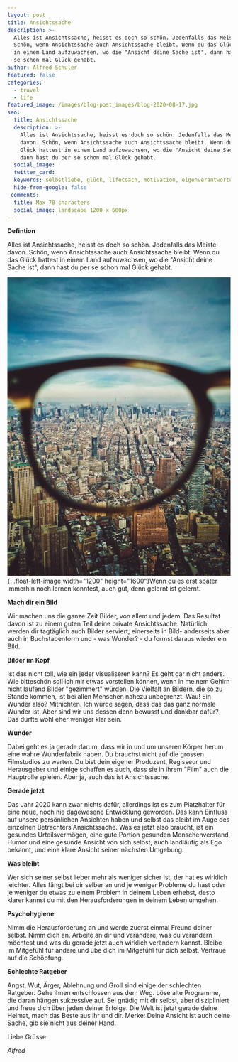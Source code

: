 ```yaml
---
layout: post
title: Ansichtssache
description: >-
  Alles ist Ansichtssache, heisst es doch so schön. Jedenfalls das Meiste davon.
  Schön, wenn Ansichtssache auch Ansichtssache bleibt. Wenn du das Glück hattest
  in einem Land aufzuwachsen, wo die "Ansicht deine Sache ist", dann hast du per
  se schon mal Glück gehabt.
author: Alfred Schuler
featured: false
categories:
  - travel
  - life
featured_image: /images/blog-post_images/blog-2020-08-17.jpg
seo:
  title: Ansichtssache
  description: >-
    Alles ist Ansichtssache, heisst es doch so schön. Jedenfalls das Meiste
    davon. Schön, wenn Ansichtssache auch Ansichtssache bleibt. Wenn du das
    Glück hattest in einem Land aufzuwachsen, wo die "Ansicht deine Sache ist",
    dann hast du per se schon mal Glück gehabt.
  social_image:
  twitter_card:
  keywords: selbstliebe, glück, lifecoach, motivation, eigenverantwortung, philosophie
  hide-from-google: false
_comments:
  title: Max 70 characters
  social_image: landscape 1200 x 600px
---
```

**Defintion**

Alles ist Ansichtssache, heisst es doch so schön. Jedenfalls das Meiste davon. Schön, wenn Ansichtssache auch Ansichtssache bleibt. Wenn du das Glück hattest in einem Land aufzuwachsen, wo die "Ansicht deine Sache ist", dann hast du per se schon mal Glück gehabt.

![](/images/blog-post_images/blog-2020-08-17.jpg){: .float-left-image width="1200" height="1600"}Wenn du es erst später immerhin noch lernen konntest, auch gut, denn gelernt ist gelernt.

**Mach dir ein Bild**

Wir machen uns die ganze Zeit Bilder, von allem und jedem. Das Resultat davon ist zu einem guten Teil deine private Ansichtssache. Natürlich werden dir tagtäglich auch Bilder serviert, einerseits in Bild- anderseits aber auch in Buchstabenform und - was Wunder? - du formst daraus wieder ein Bild.

**Bilder im Kopf**

Ist das nicht toll, wie ein jeder visualiseren kann? Es geht gar nicht anders. Wie bitteschön soll ich mir etwas vorstellen können, wenn in meinem Gehirn nicht laufend Bilder "gezimmert" würden. Die Vielfalt an Bildern, die so zu Stande kommen, ist bei allen Menschen nahezu unbegrenzt. Wau\! Ein Wunder also? Mitnichten. Ich würde sagen, dass das das ganz normale Wunder ist. Aber sind wir uns dessen denn bewusst und dankbar dafür? Das dürfte wohl eher weniger klar sein.

**Wunder**

Dabei geht es ja gerade darum, dass wir in und um unseren Körper herum eine wahre Wunderfabrik haben. Du brauchst nicht auf die grossen Filmstudios zu warten. Du bist dein eigener Produzent, Regisseur und Herausgeber und einige schaffen es auch, dass sie in ihrem "Film" auch die Hauptrolle spielen. Aber ja, auch das ist Ansichtssache.

**Gerade jetzt**

Das Jahr 2020 kann zwar nichts dafür, allerdings ist es zum Platzhalter für eine neue, noch nie dagewesene Entwicklung geworden. Das kann Einfluss auf unsere persönlichen Ansichten haben und selbst das bleibt im Auge des einzelnen Betrachters Ansichtssache. Was es jetzt also braucht, ist ein gesundes Urteilsvermögen, eine gute Portion gesunden Menschenverstand, Humor und eine gesunde Ansicht von sich selbst, auch landläufig als Ego bekannt, und eine klare Ansicht seiner nächsten Umgebung.

**Was bleibt**

Wer sich seiner selbst lieber mehr als weniger sicher ist, der hat es wirklich leichter. Alles fängt bei dir selber an und je weniger Probleme du hast oder je weniger du etwas zu einem Problem in deinem Leben erhebst, desto klarer kannst du mit den Herausforderungen in deinem Leben umgehen.

**Psychohygiene**

Nimm die Herausforderung an und werde zuerst einmal Freund deiner selbst. Nimm dich an. Arbeite an dir und verändere, was du verändern möchtest und was du gerade jetzt auch wirklich verändern kannst. Bleibe im Mitgefühl für andere und übe dich im Mitgefühl für dich selbst. Vertraue auf die Schöpfung.

**Schlechte Ratgeber**

Angst, Wut, Ärger, Ablehnung und Groll sind einige der schlechten Ratgeber. Gehe ihnen entschlossen aus dem Weg. Löse alte Programme, die daran hängen sukzessive auf. Sei gnädig mit dir selbst, aber diszipliniert und freue dich über jeden deiner Erfolge. Die Welt ist jetzt gerade deine Heimat, mach das Beste aus ihr und dir. Merke: Deine Ansicht ist auch deine Sache, gib sie nicht aus deiner Hand.

Liebe Grüsse

*Alfred*
